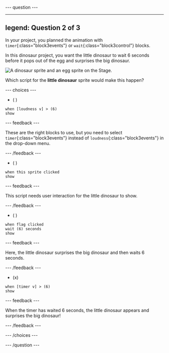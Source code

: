 --- question ---

---
legend: Question 2 of 3
---

In your project, you planned the animation with `timer`{:class="block3events"} or `wait`{:class="block3control"} blocks. 

In this dinosaur project, you want the little dinosaur to wait 6 seconds before it pops out of the egg and surprises the big dinosaur. 

![A dinosaur sprite and an egg sprite on the Stage.](images/quiz-q2.png)

Which script for the **little dinosaur** sprite would make this happen?

--- choices ---

- ( ) 
```blocks3
when [loudness v] > (6)
show
```

  --- feedback ---

 These are the right blocks to use, but you need to select `timer`{:class="block3events"} instead of `loudness`{:class="block3events"} in the drop-down menu.

  --- /feedback ---

- ( ) 
```blocks3
when this sprite clicked
show
```

  --- feedback ---

This script needs user interaction for the little dinosaur to show.

  --- /feedback ---

- ( ) 
```blocks3
when flag clicked
wait (6) seconds
show
```

  --- feedback ---

 Here, the little dinosaur surprises the big dinosaur and then waits 6 seconds.

  --- /feedback ---

- (x) 
```blocks3
when [timer v] > (6)
show
```

  --- feedback ---

 When the timer has waited 6 seconds, the little dinosaur appears and surprises the big dinosaur!

  --- /feedback ---

--- /choices ---

--- /question ---
